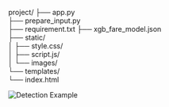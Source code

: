 project/
├── app.py               
├── prepare_input.py     
├── requirement.txt
├── xgb_fare_model.json   
├── static/             
│   ├── style.css/           
│   ├── script.js/            
│   └── images/          
└── templates/           
    └── index.html      
    
<img src="Content/demo-web.gif" alt="Detection Example"/>
